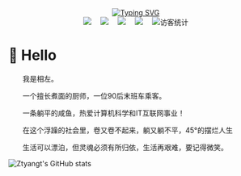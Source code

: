 
  <!-- dynamic typing effect 动态打字效果 -->
  <div align="center">
    <a href="https://www.ztyang.com">
      <img src="https://readme-typing-svg.demolab.com?font=Fira+Code&pause=1000&width=435&lines=念念不忘，必有回响!&center=true&size=27" alt="Typing SVG" />
    </a>
  </div>
  
  <!-- profile logo 个人资料徽标 -->
  <div align="center">
    <a href="https://www.ztyang.com/"><img src="https://img.shields.io/badge/Website-博客-blue" /></a>&emsp;
    <a href="https://kodo.ztyang.com/img/wechatqrcode.jpg"><img src="https://img.shields.io/badge/WeChat-微信-07c160" /></a>&emsp;
    <a href="https://kodo.ztyang.com/img/qqqrcode.jpg"><img src="https://img.shields.io/badge/QQ-qq-0e9bf" /></a>&emsp;
    <a href="https://space.bilibili.com/351669544/"><img src="https://img.shields.io/badge/Bilibili-B站-ff69b4" /></a>&emsp;
        <!-- visitor statistics logo 访客数统计徽标 -->
    <img src="https://visitor-badge.glitch.me/badge?page_id=ztyangt" alt="访客统计" />
  </div>




<!-- About me 关于我 -->
#  🙋 Hello


<p>&emsp;&emsp;我是相左。</p>
<p>&emsp;&emsp;一个擅长煮面的厨师，一位90后末班车乘客。</p>
<p>&emsp;&emsp;一条躺平的咸鱼，热爱计算机科学和IT互联网事业！</p>
<p>&emsp;&emsp;在这个浮躁的社会里，卷又卷不起来，躺又躺不平，45°的摆烂人生</p>
<p>&emsp;&emsp;生活可以漂泊，但灵魂必须有所归依，生活再艰难，要记得微笑。</p>



  
![Ztyangt's GitHub stats](https://github-readme-stats.vercel.app/api?username=ztyangt&count_private=true&show_icons=true&&theme=github_dark)
<!-- [![Top Langs](https://github-readme-stats.vercel.app/api/top-langs/?username=ztyangt)](https://github.com/anuraghazra/github-readme-stats) -->
